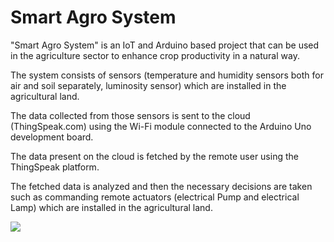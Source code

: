 # Smart Agro System
"Smart Agro System" is an IoT and Arduino based project that can be used in the agriculture sector to enhance crop productivity in a natural way.

The system consists of sensors (temperature and humidity sensors both for air and soil separately, luminosity sensor) which are installed in the agricultural land.

The data collected from those sensors is sent to the cloud (ThingSpeak.com) using the Wi-Fi module connected to the Arduino Uno development board.

The data present on the cloud is fetched by the remote user using the ThingSpeak platform.

The fetched data is analyzed and then the necessary decisions are taken such as commanding remote actuators (electrical Pump and electrical Lamp) which are installed in the agricultural land.

<p> 
<img src=“https://github.com/Mjrovai/ArduFarmBot_Light/blob/master/ArduFarmBot_Light/BlockDiagram.png”>
</p>

